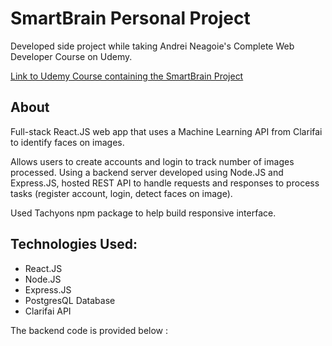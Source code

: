 <h1> SmartBrain Personal Project </h1>
Developed side project while taking Andrei Neagoie's Complete Web Developer Course on Udemy.

<a href="https://www.udemy.com/course/the-complete-web-developer-zero-to-mastery/learn/lecture/8803506#overview" > Link to Udemy Course containing the SmartBrain Project </a>

<h2>About </h2>

Full-stack React.JS web app that uses a Machine Learning API from Clarifai to identify faces on images.

Allows users to create accounts and login to track number of images processed.
Using a backend server developed using Node.JS and Express.JS, hosted REST API to handle requests and responses to process tasks (register account, login, detect faces on image).

Used Tachyons npm package to help build responsive interface.

<h2>Technologies Used:</h2>
 <ul>
  <li>React.JS</li>
  <li>Node.JS</li> 
  <li>Express.JS</li>
  <li>PostgresQL Database</li>
  <li>Clarifai API</li>
 </ul>
The backend code is provided below : 
<a href="https://github.com/valyempire/smart-brain-app-backend" >

